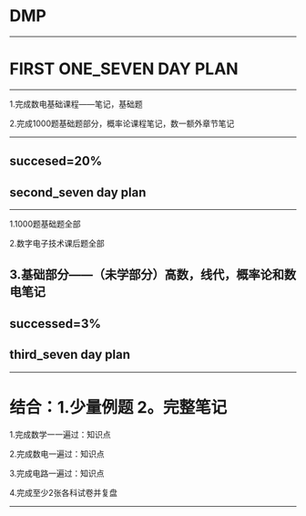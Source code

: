 # DMP
---
# FIRST ONE_SEVEN DAY PLAN
---
1.完成数电基础课程——笔记，基础题

2.完成1000题基础题部分，概率论课程笔记，数一额外章节笔记

---
succesed=20%
---
## second_seven day plan
---
1.1000题基础题全部

2.数字电子技术课后题全部

3.基础部分——（未学部分）高数，线代，概率论和数电笔记
---
successed=3%
---
## third_seven day plan
---
# 结合：1.少量例题   2。完整笔记

1.完成数学一一遍过：知识点

2.完成数电一遍过：知识点

3.完成电路一遍过：知识点

4.完成至少2张各科试卷并复盘

---
